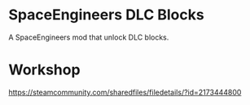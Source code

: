 ﻿# SpaceEngineers DLC Blocks
A SpaceEngineers mod that unlock DLC blocks.

# Workshop
https://steamcommunity.com/sharedfiles/filedetails/?id=2173444800
